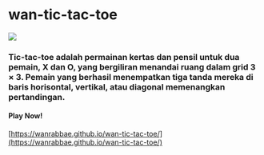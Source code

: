 # wan-tic-tac-toe

<img src="https://i.ibb.co/Yp3YY7R/Screenshot-2021-09-21-15-35-20-71-40deb401b9ffe8e1df2f1cc5ba480b12.jpg"/>

### Tic-tac-toe adalah permainan kertas dan pensil untuk dua pemain, X dan O, yang bergiliran menandai ruang dalam grid 3 × 3. Pemain yang berhasil menempatkan tiga tanda mereka di baris horisontal, vertikal, atau diagonal memenangkan pertandingan.

#### Play Now!
[https://wanrabbae.github.io/wan-tic-tac-toe/](https://wanrabbae.github.io/wan-tic-tac-toe/)

